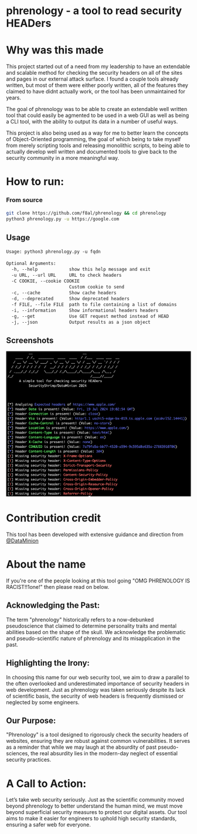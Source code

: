 # phrenology - a tool to read security HEADers

# Why was this made
This project started out of a need from my leadership to have an extendable and scalable method for checking the security headers on all of the sites and pages in our external attack surface.  I found a couple tools already written, but most of them were either poorly written, all of the features they claimed to have didnt actually work, or the tool has been unmaintained for years.

The goal of phrenology was to be able to create an extendable well written tool that could easily be agmented to be used in a web GUI as well as being a CLI tool, with the ability to output its data in a number of useful ways.

This project is also being used as a way for me to better learn the concepts of Object-Oriented programming, the goal of which being to take myself from merely scripting tools and  releasing monolithic scripts, to being able to actually develop well written and documented tools to give back to the security community in a more meaningful way.

# How to run:

### From source
```bash
git clone https://github.com/f8al/phrenology && cd phrenology
python3 phrenology.py -u https://google.com
```

## Usage
```
Usage: python3 phrenology.py -u fqdn

Optional Arguments:
  -h, --help            show this help message and exit
  -u URL, --url URL     URL to check headers
  -C COOKIE, --cookie COOKIE
                        Custom cookie to send
  -c, --cache           Show cache headers
  -d, --deprecated      Show deprecated headers
  -f FILE, --file FILE  path to file containing a list of domains
  -i, --information     Show informational headers headers
  -g, --get             Use GET request method instead of HEAD
  -j, --json            Output results as a json object
```

## Screenshots
![](https://github.com/f8al/media/blob/main/phrenology.png?raw=true)


# Contribution credit
This tool has been developed with extensive guidance and direction from [@DataMinion](https://github.com/DataMinion)

# About the name
If you're one of the people looking at this tool going "OMG PHRENOLOGY IS RACIST!!1one!" then please read on below.

## Acknowledging the Past:
The term "phrenology" historically refers to a now-debunked pseudoscience that claimed to determine personality traits and mental abilities based on the shape of the skull. We acknowledge the problematic and pseudo-scientific nature of phrenology and its misapplication in the past.

## Highlighting the Irony:
In choosing this name for our web security tool, we aim to draw a parallel to the often overlooked and underestimated importance of security headers in web development. Just as phrenology was taken seriously despite its lack of scientific basis, the security of web headers is frequently dismissed or neglected by some engineers.

## Our Purpose:
"Phrenology" is a tool designed to rigorously check the security headers of websites, ensuring they are robust against common vulnerabilities. It serves as a reminder that while we may laugh at the absurdity of past pseudo-sciences, the real absurdity lies in the modern-day neglect of essential security practices.

# A Call to Action:
Let’s take web security seriously. Just as the scientific community moved beyond phrenology to better understand the human mind, we must move beyond superficial security measures to protect our digital assets. Our tool aims to make it easier for engineers to uphold high security standards, ensuring a safer web for everyone.